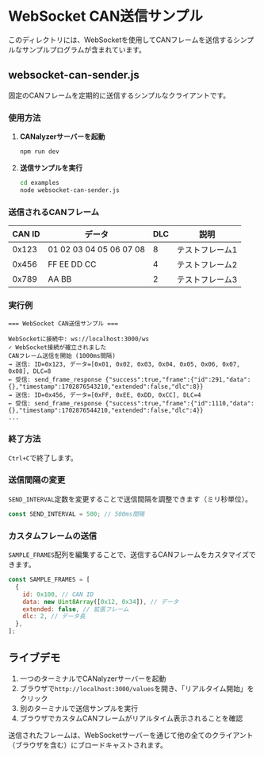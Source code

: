 # WebSocket CAN送信サンプル

このディレクトリには、WebSocketを使用してCANフレームを送信するシンプルなサンプルプログラムが含まれています。

## websocket-can-sender.js

固定のCANフレームを定期的に送信するシンプルなクライアントです。

### 使用方法

1. **CANalyzerサーバーを起動**

   ```bash
   npm run dev
   ```

2. **送信サンプルを実行**
   ```bash
   cd examples
   node websocket-can-sender.js
   ```

### 送信されるCANフレーム

| CAN ID | データ                  | DLC | 説明            |
| ------ | ----------------------- | --- | --------------- |
| 0x123  | 01 02 03 04 05 06 07 08 | 8   | テストフレーム1 |
| 0x456  | FF EE DD CC             | 4   | テストフレーム2 |
| 0x789  | AA BB                   | 2   | テストフレーム3 |

### 実行例

```
=== WebSocket CAN送信サンプル ===

WebSocketに接続中: ws://localhost:3000/ws
✓ WebSocket接続が確立されました
CANフレーム送信を開始 (1000ms間隔)
→ 送信: ID=0x123, データ=[0x01, 0x02, 0x03, 0x04, 0x05, 0x06, 0x07, 0x08], DLC=8
← 受信: send_frame_response {"success":true,"frame":{"id":291,"data":{},"timestamp":1702876543210,"extended":false,"dlc":8}}
→ 送信: ID=0x456, データ=[0xFF, 0xEE, 0xDD, 0xCC], DLC=4
← 受信: send_frame_response {"success":true,"frame":{"id":1110,"data":{},"timestamp":1702876544210,"extended":false,"dlc":4}}
...
```

### 終了方法

`Ctrl+C`で終了します。

### 送信間隔の変更

`SEND_INTERVAL`定数を変更することで送信間隔を調整できます（ミリ秒単位）。

```javascript
const SEND_INTERVAL = 500; // 500ms間隔
```

### カスタムフレームの送信

`SAMPLE_FRAMES`配列を編集することで、送信するCANフレームをカスタマイズできます。

```javascript
const SAMPLE_FRAMES = [
  {
    id: 0x100, // CAN ID
    data: new Uint8Array([0x12, 0x34]), // データ
    extended: false, // 拡張フレーム
    dlc: 2, // データ長
  },
];
```

## ライブデモ

1. 一つのターミナルでCANalyzerサーバーを起動
2. ブラウザで`http://localhost:3000/values`を開き、「リアルタイム開始」をクリック
3. 別のターミナルで送信サンプルを実行
4. ブラウザでカスタムCANフレームがリアルタイム表示されることを確認

送信されたフレームは、WebSocketサーバーを通じて他の全てのクライアント（ブラウザを含む）にブロードキャストされます。
